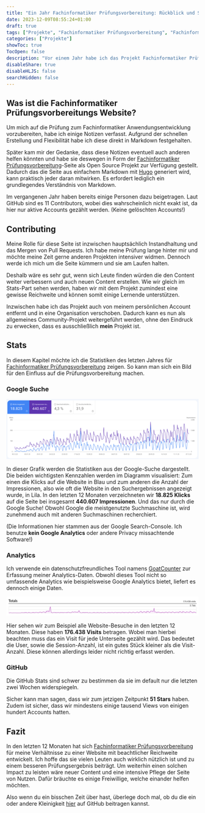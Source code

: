 ```yaml
---
title: "Ein Jahr Fachinformatiker Prüfungsvorbereitung: Rückblick und Statistiken"
date: 2023-12-09T08:55:24+01:00
draft: true
tags: ["Projekte", "Fachinformatiker Prüfungsvorbereitung", "Fachinformatiker", "Hugo", "Website", "Stats"]
categories: ["Projekte"]
showToc: true
TocOpen: false
description: "Vor einem Jahr habe ich das Projekt Fachinformatiker Prüfungsvorbereitung ins Leben gerufen. Jetzt möchte ich Einblicke in den Entstehungsprozess und die Statistiken der Seite geben."
disableShare: true
disableHLJS: false
searchHidden: false
---
```


## Was ist die Fachinformatiker Prüfungsvorbereitungs Website?

Um mich auf die Prüfung zum Fachinformatiker Anwendungsentwicklung vorzubereiten, habe ich einige Notizen verfasst. Aufgrund der schnellen Erstellung und Flexibilität habe ich diese direkt in Markdown festgehalten.

Später kam mir der Gedanke, dass diese Notizen eventuell auch anderen helfen könnten und habe sie deswegen in Form der [Fachinformatiker Prüfungsvorbereitung](https://fachinformatikerpruefungsvorbereitung.de)-Seite als Open Source Projekt zur Verfügung gestellt. Dadurch das die Seite aus einfachem Markdown mit [Hugo](https://gohugo.io/) generiert wird, kann praktisch jeder daran mitwirken. Es erfordert lediglich ein grundlegendes Verständnis von Markdown.  

Im vergangenen Jahr haben bereits einige Personen dazu beigetragen. Laut GitHub sind es 11 Contributors, wobei dies wahrscheinlich nicht exakt ist, da hier nur aktive Accounts gezählt werden. (Keine gelöschten Accounts!)  

## Contributing

Meine Rolle für diese Seite ist inzwischen hauptsächlich Instandhaltung und das Mergen von Pull Requests. Ich habe meine Prüfung lange hinter mir und möchte meine Zeit gerne anderen Projekten intensiver widmen. Dennoch werde ich mich um die Seite kümmern und sie am Laufen halten.  

Deshalb wäre es sehr gut, wenn sich Leute finden würden die den Content weiter verbessern und auch neuen Content erstellen. Wie wir gleich im Stats-Part sehen werden, haben wir mit dem Projekt zumindest eine gewisse Reichweite und können somit einige Lernende unterstützen.  

Inzwischen habe ich das Projekt auch von meinem persönlichen Account entfernt und in eine Organisation verschoben. Dadurch kann es nun als allgemeines Community-Projekt weitergeführt werden, ohne den Eindruck zu erwecken, dass es ausschließlich **mein** Projekt ist.  

## Stats

In diesem Kapitel möchte ich die Statistiken des letzten Jahres für [Fachinformatiker Prüfungsvorbereitung](https://fachinformatikerpruefungsvorbereitung.de) zeigen. So kann man sich ein Bild für den Einfluss auf die Prüfungsvorbereitung machen.

### Google Suche

![Google Suche Statistiken für Fachinformatiker Prüfungsvorbereitung](GoogleSearchStatsFiPv.png)

In dieser Grafik werden die Statistiken aus der Google-Suche dargestellt. Die beiden wichtigsten Kennzahlen werden im Diagramm visualisiert: Zum einen die Klicks auf die Website in Blau und zum anderen die Anzahl der Impressionen, also wie oft die Website in den Suchergebnissen angezeigt wurde, in Lila. In den letzten 12 Monaten verzeichneten wir **18.825 Klicks** auf die Seite bei insgesamt **440.607 Impressionen**. Und das nur durch die Google Suche! Obwohl Google die meistgenutzte Suchmaschine ist, wird zunehmend auch mit anderen Suchmaschinen recherchiert.  

(Die Informationen hier stammen aus der Google Search-Console. Ich benutze **kein Google Analytics** oder andere Privacy missachtende Software!)

### Analytics

Ich verwende ein datenschutzfreundliches Tool namens [GoatCounter](https://goatcounter.com) zur Erfassung meiner Analytics-Daten. Obwohl dieses Tool nicht so umfassende Analytics wie beispielsweise Google Analytics bietet, liefert es dennoch einige Daten.

![GoatCounter Statistiken für Fachinformatiker Prüfungsvorbereitung](GoatCounterStats.png)

Hier sehen wir zum Beispiel alle Website-Besuche in den letzten 12 Monaten. Diese haben **176.438 Visits** betragen. Wobei man hierbei beachten muss das ein Visit für jede Unterseite gezählt wird. Das bedeutet die User, sowie die Session-Anzahl, ist ein gutes Stück kleiner als die Visit-Anzahl. Diese können allerdings leider nicht richtig erfasst werden.

### GitHub

Die GitHub Stats sind schwer zu bestimmen da sie im default nur die letzten zwei Wochen widerspiegeln.  

Sicher kann man sagen, dass wir zum jetzigen Zeitpunkt **51 Stars** haben. Zudem ist sicher, dass wir mindestens einige tausend Views von einigen hundert Accounts hatten.

## Fazit

In den letzten 12 Monaten hat sich [Fachinformatiker Prüfungsvorbereitung](https://fachinformatikerpruefungsvorbereitung.de) für meine Verhältnisse zu einer Website mit beachtlicher Reichweite entwickelt. Ich hoffe das sie vielen Leuten auch wirklich nützlich ist und zu einem besseren Prüfungsergebnis beiträgt. Um weiterhin einen solchen Impact zu leisten wäre neuer Content und eine intensive Pflege der Seite von Nutzen. Dafür bräuchte es einige Freiwillige, welche einander helfen möchten.  

Also wenn du ein bisschen Zeit über hast, überlege doch mal, ob du die ein oder andere Kleinigkeit [hier](https://github.com/Fachinformatiker-Prufungsvorbereitung/Fachinformatiker-Pruefungsvorbereitung) auf GitHub beitragen kannst.
